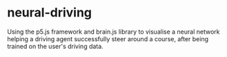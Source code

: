 # neural-driving
Using the p5.js framework and brain.js library to visualise a neural network helping a driving agent successfully steer around a course, after being trained on the user's driving data.
